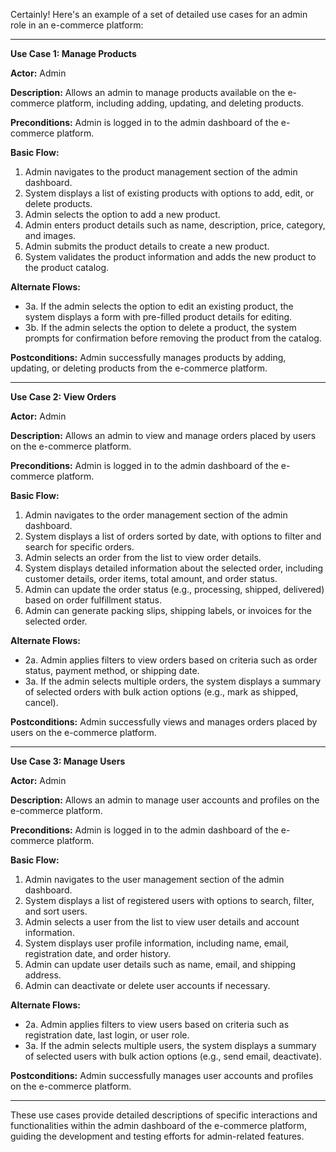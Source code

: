 Certainly! Here's an example of a set of detailed use cases for an admin role in an e-commerce platform:

---

**Use Case 1: Manage Products**

**Actor:** Admin

**Description:** Allows an admin to manage products available on the e-commerce platform, including adding, updating, and deleting products.

**Preconditions:** Admin is logged in to the admin dashboard of the e-commerce platform.

**Basic Flow:**
1. Admin navigates to the product management section of the admin dashboard.
2. System displays a list of existing products with options to add, edit, or delete products.
3. Admin selects the option to add a new product.
4. Admin enters product details such as name, description, price, category, and images.
5. Admin submits the product details to create a new product.
6. System validates the product information and adds the new product to the product catalog.

**Alternate Flows:**
- 3a. If the admin selects the option to edit an existing product, the system displays a form with pre-filled product details for editing.
- 3b. If the admin selects the option to delete a product, the system prompts for confirmation before removing the product from the catalog.

**Postconditions:** Admin successfully manages products by adding, updating, or deleting products from the e-commerce platform.

---

**Use Case 2: View Orders**

**Actor:** Admin

**Description:** Allows an admin to view and manage orders placed by users on the e-commerce platform.

**Preconditions:** Admin is logged in to the admin dashboard of the e-commerce platform.

**Basic Flow:**
1. Admin navigates to the order management section of the admin dashboard.
2. System displays a list of orders sorted by date, with options to filter and search for specific orders.
3. Admin selects an order from the list to view order details.
4. System displays detailed information about the selected order, including customer details, order items, total amount, and order status.
5. Admin can update the order status (e.g., processing, shipped, delivered) based on order fulfillment status.
6. Admin can generate packing slips, shipping labels, or invoices for the selected order.

**Alternate Flows:**
- 2a. Admin applies filters to view orders based on criteria such as order status, payment method, or shipping date.
- 3a. If the admin selects multiple orders, the system displays a summary of selected orders with bulk action options (e.g., mark as shipped, cancel).

**Postconditions:** Admin successfully views and manages orders placed by users on the e-commerce platform.

---

**Use Case 3: Manage Users**

**Actor:** Admin

**Description:** Allows an admin to manage user accounts and profiles on the e-commerce platform.

**Preconditions:** Admin is logged in to the admin dashboard of the e-commerce platform.

**Basic Flow:**
1. Admin navigates to the user management section of the admin dashboard.
2. System displays a list of registered users with options to search, filter, and sort users.
3. Admin selects a user from the list to view user details and account information.
4. System displays user profile information, including name, email, registration date, and order history.
5. Admin can update user details such as name, email, and shipping address.
6. Admin can deactivate or delete user accounts if necessary.

**Alternate Flows:**
- 2a. Admin applies filters to view users based on criteria such as registration date, last login, or user role.
- 3a. If the admin selects multiple users, the system displays a summary of selected users with bulk action options (e.g., send email, deactivate).

**Postconditions:** Admin successfully manages user accounts and profiles on the e-commerce platform.

---

These use cases provide detailed descriptions of specific interactions and functionalities within the admin dashboard of the e-commerce platform, guiding the development and testing efforts for admin-related features.